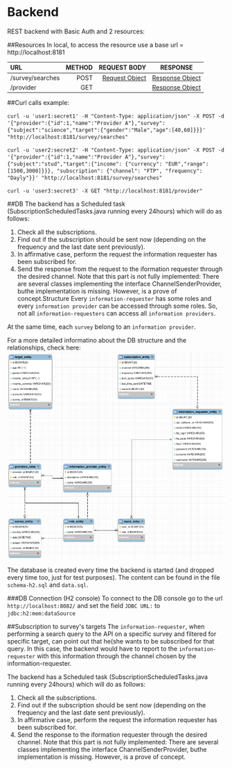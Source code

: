 # Backend
REST backend with Basic Auth and 2 resources:

##Resources
In local, to access the resource use a base url = http://localhost:8181

| URL     | METHOD | REQUEST BODY | RESPONSE   |
| :------- | ----: | ----: | :---: |
| /survey/searches | POST | [Request Object](https://github.com/umbreak/spring-boot-example/blob/master/models/src/main/java/model/MarketSurveysRequest.java) |  [Response Object](https://github.com/umbreak/spring-boot-example/blob/master/models/src/main/java/model/MarketSurveysResponse.java)    |
| /provider | GET |  |  [Response Object](https://github.com/umbreak/spring-boot-example/blob/master/models/src/main/java/model/InformationProvidersResponse.java)    |

##Curl calls example:

```
curl -u 'user1:secret1' -H "Content-Type: application/json" -X POST -d '{"provider":{"id":1,"name":"Provider A"},"survey":{"subject":"science","target":{"gender":"Male","age":[40,60]}}}' "http://localhost:8181/survey/searches"
```
```
curl -u 'user2:secret2' -H "Content-Type: application/json" -X POST -d '{"provider":{"id":1,"name":"Provider A"},"survey":{"subject":"stud","target":{"income": {"currency": "EUR","range":[1500,3000]}}}, "subscription": {"channel": "FTP", "frequency": "Dayly"}}' "http://localhost:8181/survey/searches"
```
```
curl -u 'user3:secret3' -X GET "http://localhost:8181/provider"
```
##DB The backend has a Scheduled task (SubscriptionScheduledTasks.java running every 24hours) which will do as follows:
1. Check all the subscriptions.
2. Find out if the subscription should be sent now (depending on the frequency and the last date sent previously).
3. In affirmative case, perform the request the information requester has been subscribed for.
4. Send the response from the request to the iformation requester through the desired channel. Note that this part is not fully implemented: There are several classes implementing the interface ChannelSenderProvider, buthe implementation is missing. However, is a prove of concept.Structure
Every `information-requester` has some roles and every `information provider` can be accessed through some roles. So, not all `information-requesters` can access all `information providers`.

At the same time, each `survey` belong to an `information provider`.

For a more detailed informatino about the DB structure and the relationships, check here:
![DB design](https://github.com/umbreak/spring-boot-example/raw/master/backend/database_schema.png)

The database is created every time the backend is started (and dropped every time too, just for test purposes). The content can be found in the file `schema-h2.sql` and `data.sql`.

###DB Connection (H2 console)
To connect to the DB console go to the url `http://localhost:8082/` and set the field `JDBC URL:` to `jdbc:h2:mem:dataSource`

##Subscription to survey's targets
The `information-requester`, when performing a search query to the API on a specific survey and filtered for specific target, can point out that he(she wants to be subscribed for that query. In this case, the backend would have to report to the `information-requester` with this information through the channel chosen by the information-requester.

The backend has a Scheduled task (SubscriptionScheduledTasks.java running every 24hours) which will do as follows:

1. Check all the subscriptions.
2. Find out if the subscription should be sent now (depending on the frequency and the last date sent previously).
3. In affirmative case, perform the request the information requester has been subscribed for.
4. Send the response to the iformation requester through the desired channel. Note that this part is not fully implemented: There are several classes implementing the interface ChannelSenderProvider, buthe implementation is missing. However, is a prove of concept.
